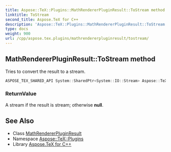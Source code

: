 ```yaml
---
title: Aspose::TeX::Plugins::MathRendererPluginResult::ToStream method
linktitle: ToStream
second_title: Aspose.TeX for C++
description: 'Aspose::TeX::Plugins::MathRendererPluginResult::ToStream method. Tries to convert the result to a stream in C++.'
type: docs
weight: 900
url: /cpp/aspose.tex.plugins/mathrendererpluginresult/tostream/
---
```

## MathRendererPluginResult::ToStream method


Tries to convert the result to a stream.

```cpp
ASPOSE_TEX_SHARED_API System::SharedPtr<System::IO::Stream> Aspose::TeX::Plugins::MathRendererPluginResult::ToStream() override
```


### ReturnValue

A stream if the result is stream; otherwise **null**.

## See Also

* Class [MathRendererPluginResult](../)
* Namespace [Aspose::TeX::Plugins](../../)
* Library [Aspose.TeX for C++](../../../)
